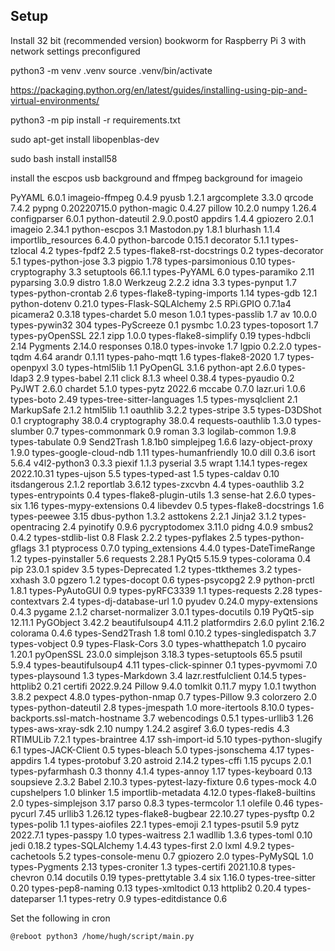 ## Setup

Install 32 bit (recommended version) bookworm for Raspberry Pi 3 with network settings preconfigured

python3 -m venv .venv
source .venv/bin/activate

https://packaging.python.org/en/latest/guides/installing-using-pip-and-virtual-environments/

python3 -m pip install -r requirements.txt

sudo apt-get install libopenblas-dev

sudo bash install install58

install the escpos usb background and ffmpeg background for imageio

PyYAML 6.0.1
imageio-ffmpeg 0.4.9
pyusb 1.2.1
argcomplete 3.3.0
qrcode 7.4.2
pypng 0.20220715.0
python-magic 0.4.27
pillow 10.2.0
numpy 1.26.4
configparser 6.0.1
python-dateutil 2.9.0.post0
appdirs 1.4.4
gpiozero 2.0.1
imageio 2.34.1
python-escpos 3.1
Mastodon.py 1.8.1
blurhash 1.1.4
importlib_resources 6.4.0
python-barcode 0.15.1
decorator 5.1.1
types-tzlocal 4.2
types-fpdf2 2.5
types-flake8-rst-docstrings 0.2
types-decorator 5.1
types-python-jose 3.3
pigpio 1.78
types-parsimonious 0.10
types-cryptography 3.3
setuptools 66.1.1
types-PyYAML 6.0
types-paramiko 2.11
pyparsing 3.0.9
distro 1.8.0
Werkzeug 2.2.2
idna 3.3
types-pynput 1.7
types-python-crontab 2.6
types-flake8-typing-imports 1.14
types-gdb 12.1
python-dotenv 0.21.0
types-Flask-SQLAlchemy 2.5
RPi.GPIO 0.7.1a4
picamera2 0.3.18
types-chardet 5.0
meson 1.0.1
types-passlib 1.7
av 10.0.0
types-pywin32 304
types-PyScreeze 0.1
pysmbc 1.0.23
types-toposort 1.7
types-pyOpenSSL 22.1
zipp 1.0.0
types-flake8-simplify 0.19
types-hdbcli 2.14
Pygments 2.14.0
responses 0.18.0
types-invoke 1.7
lgpio 0.2.2.0
types-tqdm 4.64
arandr 0.1.11
types-paho-mqtt 1.6
types-flake8-2020 1.7
types-openpyxl 3.0
types-html5lib 1.1
PyOpenGL 3.1.6
python-apt 2.6.0
types-ldap3 2.9
types-babel 2.11
click 8.1.3
wheel 0.38.4
types-pyaudio 0.2
PyJWT 2.6.0
chardet 5.1.0
types-pytz 2022.6
mccabe 0.7.0
lazr.uri 1.0.6
types-boto 2.49
types-tree-sitter-languages 1.5
types-mysqlclient 2.1
MarkupSafe 2.1.2
html5lib 1.1
oauthlib 3.2.2
types-stripe 3.5
types-D3DShot 0.1
cryptography 38.0.4
cryptography 38.0.4
requests-oauthlib 1.3.0
types-slumber 0.7
types-commonmark 0.9
roman 3.3
logilab-common 1.9.8
types-tabulate 0.9
Send2Trash 1.8.1b0
simplejpeg 1.6.6
lazy-object-proxy 1.9.0
types-google-cloud-ndb 1.11
types-humanfriendly 10.0
dill 0.3.6
isort 5.6.4
v4l2-python3 0.3.3
piexif 1.1.3
pyserial 3.5
wrapt 1.14.1
types-regex 2022.10.31
types-ujson 5.5
types-typed-ast 1.5
types-caldav 0.10
itsdangerous 2.1.2
reportlab 3.6.12
types-zxcvbn 4.4
types-oauthlib 3.2
types-entrypoints 0.4
types-flake8-plugin-utils 1.3
sense-hat 2.6.0
types-six 1.16
types-mypy-extensions 0.4
libevdev 0.5
types-flake8-docstrings 1.6
types-peewee 3.15
dbus-python 1.3.2
asttokens 2.2.1
Jinja2 3.1.2
types-opentracing 2.4
pyinotify 0.9.6
pycryptodomex 3.11.0
pidng 4.0.9
smbus2 0.4.2
types-stdlib-list 0.8
Flask 2.2.2
types-pyflakes 2.5
types-python-gflags 3.1
ptyprocess 0.7.0
typing_extensions 4.4.0
types-DateTimeRange 1.2
types-pyinstaller 5.6
requests 2.28.1
PyQt5 5.15.9
types-colorama 0.4
pip 23.0.1
spidev 3.5
types-Deprecated 1.2
types-ttkthemes 3.2
types-xxhash 3.0
pgzero 1.2
types-docopt 0.6
types-psycopg2 2.9
python-prctl 1.8.1
types-PyAutoGUI 0.9
types-pyRFC3339 1.1
types-requests 2.28
types-contextvars 2.4
types-dj-database-url 1.0
pyudev 0.24.0
mypy-extensions 0.4.3
pygame 2.1.2
charset-normalizer 3.0.1
types-docutils 0.19
PyQt5-sip 12.11.1
PyGObject 3.42.2
beautifulsoup4 4.11.2
platformdirs 2.6.0
pylint 2.16.2
colorama 0.4.6
types-Send2Trash 1.8
toml 0.10.2
types-singledispatch 3.7
types-vobject 0.9
types-Flask-Cors 3.0
types-whatthepatch 1.0
pycairo 1.20.1
pyOpenSSL 23.0.0
simplejson 3.18.3
types-setuptools 65.5
psutil 5.9.4
types-beautifulsoup4 4.11
types-click-spinner 0.1
types-pyvmomi 7.0
types-playsound 1.3
types-Markdown 3.4
lazr.restfulclient 0.14.5
types-httplib2 0.21
certifi 2022.9.24
Pillow 9.4.0
tomlkit 0.11.7
mypy 1.0.1
twython 3.8.2
pexpect 4.8.0
types-python-nmap 0.7
types-Pillow 9.3
colorzero 2.0
types-python-dateutil 2.8
types-jmespath 1.0
more-itertools 8.10.0
types-backports.ssl-match-hostname 3.7
webencodings 0.5.1
types-urllib3 1.26
types-aws-xray-sdk 2.10
numpy 1.24.2
asgiref 3.6.0
types-redis 4.3
RTIMULib 7.2.1
types-braintree 4.17
ssh-import-id 5.10
types-python-slugify 6.1
types-JACK-Client 0.5
types-bleach 5.0
types-jsonschema 4.17
types-appdirs 1.4
types-protobuf 3.20
astroid 2.14.2
types-cffi 1.15
pycups 2.0.1
types-pyfarmhash 0.3
thonny 4.1.4
types-annoy 1.17
types-keyboard 0.13
soupsieve 2.3.2
Babel 2.10.3
types-pytest-lazy-fixture 0.6
types-mock 4.0
cupshelpers 1.0
blinker 1.5
importlib-metadata 4.12.0
types-flake8-builtins 2.0
types-simplejson 3.17
parso 0.8.3
types-termcolor 1.1
olefile 0.46
types-pycurl 7.45
urllib3 1.26.12
types-flake8-bugbear 22.10.27
types-pysftp 0.2
types-polib 1.1
types-aiofiles 22.1
types-emoji 2.1
types-psutil 5.9
pytz 2022.7.1
types-passpy 1.0
types-waitress 2.1
wadllib 1.3.6
types-toml 0.10
jedi 0.18.2
types-SQLAlchemy 1.4.43
types-first 2.0
lxml 4.9.2
types-cachetools 5.2
types-console-menu 0.7
gpiozero 2.0
types-PyMySQL 1.0
types-Pygments 2.13
types-croniter 1.3
types-certifi 2021.10.8
types-chevron 0.14
docutils 0.19
types-prettytable 3.4
six 1.16.0
types-tree-sitter 0.20
types-pep8-naming 0.13
types-xmltodict 0.13
httplib2 0.20.4
types-dateparser 1.1
types-retry 0.9
types-editdistance 0.6

Set the following in cron

```@reboot python3 /home/hugh/script/main.py```